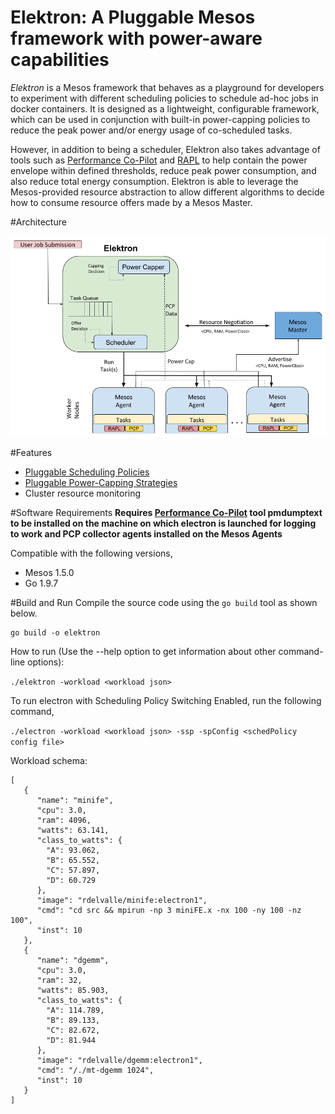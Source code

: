 Elektron: A Pluggable Mesos framework with power-aware capabilities
===================================================================

_Elektron_ is a Mesos framework that behaves as a playground for developers to experiment with different scheduling policies to schedule ad-hoc jobs in docker containers. It is designed as a lightweight, configurable framework, which can be used in conjunction with built-in power-capping policies to reduce the peak power and/or energy usage of co-scheduled tasks.

However, in addition to being a scheduler, Elektron also takes advantage of tools such as [Performance Co-Pilot](http://pcp.io/) and [RAPL](https://01.org/blogs/2014/running-average-power-limit--rapl) to help contain the power envelope within defined thresholds, reduce peak power consumption, and also reduce total energy consumption. Elektron is able to leverage the Mesos-provided resource abstraction to allow different algorithms to decide how to consume resource offers made by a Mesos Master.

#Architecture

![Elektron](docs/Elektron-Architecture.png)


#Features
* [Pluggable Scheduling Policies](docs/SchedulingPolicies.md)
* [Pluggable Power-Capping Strategies](docs/PowerCappingStrategies.md)
* Cluster resource monitoring

#Software Requirements
**Requires [Performance Co-Pilot](http://pcp.io/) tool pmdumptext to be installed on the
machine on which electron is launched for logging to work and PCP collector agents installed
on the Mesos Agents**

Compatible with the following versions,

* Mesos 1.5.0
* Go 1.9.7

#Build and Run
Compile the source code using the `go build` tool as shown below.
```commandline
go build -o elektron
```
How to run (Use the --help option to get information about other command-line options):

`./elektron -workload <workload json>`

To run electron with Scheduling Policy Switching Enabled, run the following command,

`./electron -workload <workload json> -ssp -spConfig <schedPolicy config file>`

Workload schema:

```
[
   {
      "name": "minife",
      "cpu": 3.0,
      "ram": 4096,
      "watts": 63.141,
      "class_to_watts": {
        "A": 93.062,
        "B": 65.552,
        "C": 57.897,
        "D": 60.729
      },
      "image": "rdelvalle/minife:electron1",
      "cmd": "cd src && mpirun -np 3 miniFE.x -nx 100 -ny 100 -nz 100",
      "inst": 10
   },
   {
      "name": "dgemm",
      "cpu": 3.0,
      "ram": 32,
      "watts": 85.903,
      "class_to_watts": {
        "A": 114.789,
        "B": 89.133,
        "C": 82.672,
        "D": 81.944
      },
      "image": "rdelvalle/dgemm:electron1",
      "cmd": "/./mt-dgemm 1024",
      "inst": 10
   }
]
```
